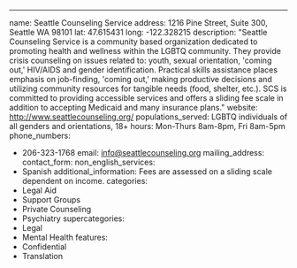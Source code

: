 ---
name: Seattle Counseling Service
address: 1216 Pine Street, Suite 300, Seattle WA 98101
lat: 47.615431
long: -122.328215
description: "Seattle Counseling Service is a community based organization dedicated to promoting health and wellness within the LGBTQ community. They provide crisis counseling on issues related to: youth, sexual orientation, 'coming out,' HIV/AIDS and gender identification. Practical skills assistance places emphasis on job-finding, 'coming out,' making productive decisions and utilizing community resources for tangible needs (food, shelter, etc.). SCS is committed to providing accessible services and offers a sliding fee scale in addition to accepting Medicaid and many insurance plans."
website: http://www.seattlecounseling.org/
populations_served: LGBTQ individuals of all genders and orientations, 18+
hours: Mon-Thurs 8am-8pm, Fri 8am-5pm
phone_numbers: 
  - 206-323-1768
email: info@seattlecounseling.org
mailing_address:
contact_form:
non_english_services: 
  - Spanish
additional_information: Fees are assessed on a sliding scale dependent on income.
categories:
  - Legal Aid
  - Support Groups
  - Private Counseling
  - Psychiatry
supercategories:
  - Legal
  - Mental Health
features:
  - Confidential
  - Translation
  